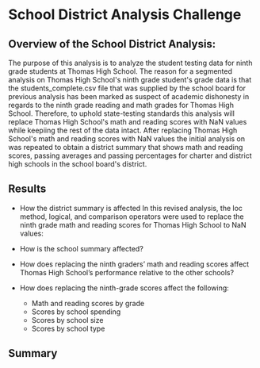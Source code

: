 # School District Analysis Challenge

## Overview of the School District Analysis:
The purpose of this analysis is to analyze the student testing data for ninth grade students at Thomas High School. The reason for a segmented analysis on Thomas High School's ninth grade student's grade data is that the students_complete.csv file that was supplied by the school board for previous analysis has been marked as suspect of academic dishonesty in regards to the ninth grade reading and math grades for Thomas High School. Therefore, to uphold state-testing standards this analysis will replace Thomas High School's math and reading scores with NaN values while keepiing the rest of the data intact. After replacing Thomas High School's math and reading scores with NaN values the initial analysis on was repeated to obtain a district summary that shows math and reading scores, passing averages and passing percentages for charter and district high schools in the school board's district. 

## Results 
* How the district summary is affected
In this revised analysis, the loc method, logical, and comparison operators were used to replace the ninth grade math and reading scores for Thomas High School to NaN values:

* How is the school summary affected?
* How does replacing the ninth graders’ math and reading scores affect Thomas High School’s performance relative to the other schools?
* How does replacing the ninth-grade scores affect the following:
  * Math and reading scores by grade
  * Scores by school spending
  * Scores by school size
  * Scores by school type


## Summary
